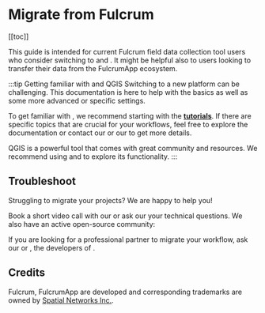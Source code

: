 # Migrate from Fulcrum
[[toc]]

This guide is intended for current Fulcrum field data collection tool users who consider switching to <QGIS link="en/site/forusers/download.html" text="QGIS" /> and <MainPlatformNameLink />. It might be helpful also to <MainPlatformName /> users looking to transfer their data from the FulcrumApp ecosystem.

:::tip Getting familiar with <MainPlatformName /> and QGIS
Switching to a new platform can be challenging. This documentation is here to help with the basics as well as some more advanced or specific settings.

To get familiar with <MainPlatformNameLink />, we recommend starting with the [**tutorials**](../../tutorials/capturing-first-data/). If there are specific topics that are crucial for your workflows, feel free to explore the documentation or contact our <MerginMapsEmail id="sales" desc="sales team" /> or our <MerginMapsEmail id="support" desc="support team" /> to get more details.

QGIS is a powerful tool that comes with great community and resources. We recommend using <QGISHelp ver="latest" link="user_manual/index.html" text="QGIS User Guide" /> and <QGISHelp ver="latest" link="training_manual/index.html" text="QGIS Training Manual" /> to explore its functionality.
:::

## Troubleshoot
Struggling to migrate your projects? We are happy to help you!

Book a short video call with our <MerginMapsEmail id="sales" desc="sales team" /> or ask our <MerginMapsEmail id="support" desc="support team" />  your technical questions. We also have an active open-source community:

<CommunityJoin />

If you are looking for a professional partner to migrate your workflow, ask our <MainDomainNameLink id="partners" desc="partners network"/>  or <LutraConsultingWeb />, the developers of <MainPlatformName />.

<PublicImage src="logo_lutra.svg" title="Lutra Consulting Ltd. logo" style="width:50%" />

## Credits

Fulcrum, FulcrumApp are developed and corresponding trademarks are owned by [Spatial Networks Inc.](https://www.fulcrumapp.com/company/).
